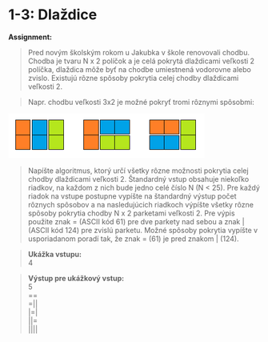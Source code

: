 # 1-3: Dlaždice

**Assignment:**
>Pred novým školským rokom u Jakubka v škole renovovali chodbu. Chodba je tvaru N x 2 políčok a je celá pokrytá dlaždicami veľkosti 2 políčka, dlaždica môže byť na chodbe umiestnená vodorovne alebo zvislo. Existujú rôzne spôsoby pokrytia celej chodby dlaždicami veľkosti 2.

>Napr. chodbu veľkosti 3x2 je možné pokryť tromi rôznymi spôsobmi:

![Diagram](./diagram.png)

>Napíšte algoritmus, ktorý určí všetky rôzne možnosti pokrytia celej chodby dlaždicami veľkosti 2.
Štandardný vstup obsahuje niekoľko riadkov, na každom z nich bude jedno celé číslo N (N < 25). Pre každý riadok na vstupe postupne vypíšte na štandardný výstup počet rôznych spôsobov a na nasledujúcich riadkoch výpíšte všetky rôzne spôsoby pokrytia chodby N x 2 parketami veľkosti 2. Pre výpis použite znak = (ASCII kód 61) pre dve parkety nad sebou a znak | (ASCII kód 124) pre zvislú parketu. Možné spôsoby pokrytia vypíšte v usporiadanom poradí tak, že znak = (61) je pred znakom | (124).

>**Ukážka vstupu:** \
>4

>**Výstup pre ukážkový vstup:** \
>5 \
>== \
>=|| \
>|=| \
>||= \
>||||
